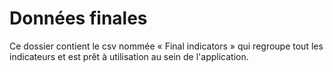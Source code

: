 # Données finales

Ce dossier contient le csv nommée « Final indicators » qui regroupe tout les indicateurs et est prêt à utilisation au sein de l'application.
